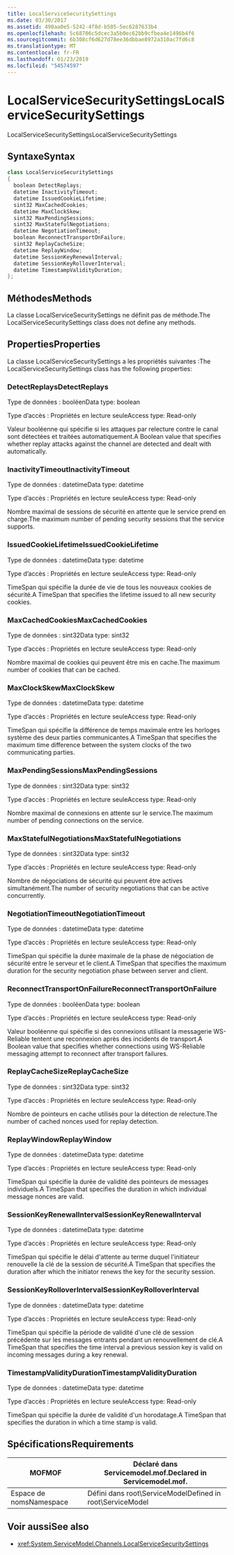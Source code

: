 ```yaml
---
title: LocalServiceSecuritySettings
ms.date: 03/30/2017
ms.assetid: 490aa0e5-5242-4f8d-b505-5ec6287633b4
ms.openlocfilehash: 5c68706c5dcec3a5b0ec62bb9cfbea4e1496b4f6
ms.sourcegitcommit: 6b308cf6d627d78ee36dbbae8972a310ac7fd6c8
ms.translationtype: MT
ms.contentlocale: fr-FR
ms.lasthandoff: 01/23/2019
ms.locfileid: "54574597"
---
```

# <a name="localservicesecuritysettings"></a><span data-ttu-id="82d3a-102">LocalServiceSecuritySettings</span><span class="sxs-lookup"><span data-stu-id="82d3a-102">LocalServiceSecuritySettings</span></span>
<span data-ttu-id="82d3a-103">LocalServiceSecuritySettings</span><span class="sxs-lookup"><span data-stu-id="82d3a-103">LocalServiceSecuritySettings</span></span>  
  
## <a name="syntax"></a><span data-ttu-id="82d3a-104">Syntaxe</span><span class="sxs-lookup"><span data-stu-id="82d3a-104">Syntax</span></span>  
  
```csharp
class LocalServiceSecuritySettings  
{  
  boolean DetectReplays;  
  datetime InactivityTimeout;  
  datetime IssuedCookieLifetime;  
  sint32 MaxCachedCookies;  
  datetime MaxClockSkew;  
  sint32 MaxPendingSessions;  
  sint32 MaxStatefulNegotiations;  
  datetime NegotiationTimeout;  
  boolean ReconnectTransportOnFailure;  
  sint32 ReplayCacheSize;  
  datetime ReplayWindow;  
  datetime SessionKeyRenewalInterval;  
  datetime SessionKeyRolloverInterval;  
  datetime TimestampValidityDuration;  
};  
```  
  
## <a name="methods"></a><span data-ttu-id="82d3a-105">Méthodes</span><span class="sxs-lookup"><span data-stu-id="82d3a-105">Methods</span></span>  
 <span data-ttu-id="82d3a-106">La classe LocalServiceSecuritySettings ne définit pas de méthode.</span><span class="sxs-lookup"><span data-stu-id="82d3a-106">The LocalServiceSecuritySettings class does not define any methods.</span></span>  
  
## <a name="properties"></a><span data-ttu-id="82d3a-107">Properties</span><span class="sxs-lookup"><span data-stu-id="82d3a-107">Properties</span></span>  
 <span data-ttu-id="82d3a-108">La classe LocalServiceSecuritySettings a les propriétés suivantes :</span><span class="sxs-lookup"><span data-stu-id="82d3a-108">The LocalServiceSecuritySettings class has the following properties:</span></span>  
  
### <a name="detectreplays"></a><span data-ttu-id="82d3a-109">DetectReplays</span><span class="sxs-lookup"><span data-stu-id="82d3a-109">DetectReplays</span></span>  
 <span data-ttu-id="82d3a-110">Type de données : booléen</span><span class="sxs-lookup"><span data-stu-id="82d3a-110">Data type: boolean</span></span>  
  
 <span data-ttu-id="82d3a-111">Type d’accès : Propriétés en lecture seule</span><span class="sxs-lookup"><span data-stu-id="82d3a-111">Access type: Read-only</span></span>  
  
 <span data-ttu-id="82d3a-112">Valeur booléenne qui spécifie si les attaques par relecture contre le canal sont détectées et traitées automatiquement.</span><span class="sxs-lookup"><span data-stu-id="82d3a-112">A Boolean value that specifies whether replay attacks against the channel are detected and dealt with automatically.</span></span>  
  
### <a name="inactivitytimeout"></a><span data-ttu-id="82d3a-113">InactivityTimeout</span><span class="sxs-lookup"><span data-stu-id="82d3a-113">InactivityTimeout</span></span>  
 <span data-ttu-id="82d3a-114">Type de données : datetime</span><span class="sxs-lookup"><span data-stu-id="82d3a-114">Data type: datetime</span></span>  
  
 <span data-ttu-id="82d3a-115">Type d’accès : Propriétés en lecture seule</span><span class="sxs-lookup"><span data-stu-id="82d3a-115">Access type: Read-only</span></span>  
  
 <span data-ttu-id="82d3a-116">Nombre maximal de sessions de sécurité en attente que le service prend en charge.</span><span class="sxs-lookup"><span data-stu-id="82d3a-116">The maximum number of pending security sessions that the service supports.</span></span>  
  
### <a name="issuedcookielifetime"></a><span data-ttu-id="82d3a-117">IssuedCookieLifetime</span><span class="sxs-lookup"><span data-stu-id="82d3a-117">IssuedCookieLifetime</span></span>  
 <span data-ttu-id="82d3a-118">Type de données : datetime</span><span class="sxs-lookup"><span data-stu-id="82d3a-118">Data type: datetime</span></span>  
  
 <span data-ttu-id="82d3a-119">Type d’accès : Propriétés en lecture seule</span><span class="sxs-lookup"><span data-stu-id="82d3a-119">Access type: Read-only</span></span>  
  
 <span data-ttu-id="82d3a-120">TimeSpan qui spécifie la durée de vie de tous les nouveaux cookies de sécurité.</span><span class="sxs-lookup"><span data-stu-id="82d3a-120">A TimeSpan that specifies the lifetime issued to all new security cookies.</span></span>  
  
### <a name="maxcachedcookies"></a><span data-ttu-id="82d3a-121">MaxCachedCookies</span><span class="sxs-lookup"><span data-stu-id="82d3a-121">MaxCachedCookies</span></span>  
 <span data-ttu-id="82d3a-122">Type de données : sint32</span><span class="sxs-lookup"><span data-stu-id="82d3a-122">Data type: sint32</span></span>  
  
 <span data-ttu-id="82d3a-123">Type d’accès : Propriétés en lecture seule</span><span class="sxs-lookup"><span data-stu-id="82d3a-123">Access type: Read-only</span></span>  
  
 <span data-ttu-id="82d3a-124">Nombre maximal de cookies qui peuvent être mis en cache.</span><span class="sxs-lookup"><span data-stu-id="82d3a-124">The maximum number of cookies that can be cached.</span></span>  
  
### <a name="maxclockskew"></a><span data-ttu-id="82d3a-125">MaxClockSkew</span><span class="sxs-lookup"><span data-stu-id="82d3a-125">MaxClockSkew</span></span>  
 <span data-ttu-id="82d3a-126">Type de données : datetime</span><span class="sxs-lookup"><span data-stu-id="82d3a-126">Data type: datetime</span></span>  
  
 <span data-ttu-id="82d3a-127">Type d’accès : Propriétés en lecture seule</span><span class="sxs-lookup"><span data-stu-id="82d3a-127">Access type: Read-only</span></span>  
  
 <span data-ttu-id="82d3a-128">TimeSpan qui spécifie la différence de temps maximale entre les horloges système des deux parties communicantes.</span><span class="sxs-lookup"><span data-stu-id="82d3a-128">A TimeSpan that specifies the maximum time difference between the system clocks of the two communicating parties.</span></span>  
  
### <a name="maxpendingsessions"></a><span data-ttu-id="82d3a-129">MaxPendingSessions</span><span class="sxs-lookup"><span data-stu-id="82d3a-129">MaxPendingSessions</span></span>  
 <span data-ttu-id="82d3a-130">Type de données : sint32</span><span class="sxs-lookup"><span data-stu-id="82d3a-130">Data type: sint32</span></span>  
  
 <span data-ttu-id="82d3a-131">Type d’accès : Propriétés en lecture seule</span><span class="sxs-lookup"><span data-stu-id="82d3a-131">Access type: Read-only</span></span>  
  
 <span data-ttu-id="82d3a-132">Nombre maximal de connexions en attente sur le service.</span><span class="sxs-lookup"><span data-stu-id="82d3a-132">The maximum number of pending connections on the service.</span></span>  
  
### <a name="maxstatefulnegotiations"></a><span data-ttu-id="82d3a-133">MaxStatefulNegotiations</span><span class="sxs-lookup"><span data-stu-id="82d3a-133">MaxStatefulNegotiations</span></span>  
 <span data-ttu-id="82d3a-134">Type de données : sint32</span><span class="sxs-lookup"><span data-stu-id="82d3a-134">Data type: sint32</span></span>  
  
 <span data-ttu-id="82d3a-135">Type d’accès : Propriétés en lecture seule</span><span class="sxs-lookup"><span data-stu-id="82d3a-135">Access type: Read-only</span></span>  
  
 <span data-ttu-id="82d3a-136">Nombre de négociations de sécurité qui peuvent être actives simultanément.</span><span class="sxs-lookup"><span data-stu-id="82d3a-136">The number of security negotiations that can be active concurrently.</span></span>  
  
### <a name="negotiationtimeout"></a><span data-ttu-id="82d3a-137">NegotiationTimeout</span><span class="sxs-lookup"><span data-stu-id="82d3a-137">NegotiationTimeout</span></span>  
 <span data-ttu-id="82d3a-138">Type de données : datetime</span><span class="sxs-lookup"><span data-stu-id="82d3a-138">Data type: datetime</span></span>  
  
 <span data-ttu-id="82d3a-139">Type d’accès : Propriétés en lecture seule</span><span class="sxs-lookup"><span data-stu-id="82d3a-139">Access type: Read-only</span></span>  
  
 <span data-ttu-id="82d3a-140">TimeSpan qui spécifie la durée maximale de la phase de négociation de sécurité entre le serveur et le client.</span><span class="sxs-lookup"><span data-stu-id="82d3a-140">A TimeSpan that specifies the maximum duration for the security negotiation phase between server and client.</span></span>  
  
### <a name="reconnecttransportonfailure"></a><span data-ttu-id="82d3a-141">ReconnectTransportOnFailure</span><span class="sxs-lookup"><span data-stu-id="82d3a-141">ReconnectTransportOnFailure</span></span>  
 <span data-ttu-id="82d3a-142">Type de données : booléen</span><span class="sxs-lookup"><span data-stu-id="82d3a-142">Data type: boolean</span></span>  
  
 <span data-ttu-id="82d3a-143">Type d’accès : Propriétés en lecture seule</span><span class="sxs-lookup"><span data-stu-id="82d3a-143">Access type: Read-only</span></span>  
  
 <span data-ttu-id="82d3a-144">Valeur booléenne qui spécifie si des connexions utilisant la messagerie WS-Reliable tentent une reconnexion après des incidents de transport.</span><span class="sxs-lookup"><span data-stu-id="82d3a-144">A Boolean value that specifies whether connections using WS-Reliable messaging attempt to reconnect after transport failures.</span></span>  
  
### <a name="replaycachesize"></a><span data-ttu-id="82d3a-145">ReplayCacheSize</span><span class="sxs-lookup"><span data-stu-id="82d3a-145">ReplayCacheSize</span></span>  
 <span data-ttu-id="82d3a-146">Type de données : sint32</span><span class="sxs-lookup"><span data-stu-id="82d3a-146">Data type: sint32</span></span>  
  
 <span data-ttu-id="82d3a-147">Type d’accès : Propriétés en lecture seule</span><span class="sxs-lookup"><span data-stu-id="82d3a-147">Access type: Read-only</span></span>  
  
 <span data-ttu-id="82d3a-148">Nombre de pointeurs en cache utilisés pour la détection de relecture.</span><span class="sxs-lookup"><span data-stu-id="82d3a-148">The number of cached nonces used for replay detection.</span></span>  
  
### <a name="replaywindow"></a><span data-ttu-id="82d3a-149">ReplayWindow</span><span class="sxs-lookup"><span data-stu-id="82d3a-149">ReplayWindow</span></span>  
 <span data-ttu-id="82d3a-150">Type de données : datetime</span><span class="sxs-lookup"><span data-stu-id="82d3a-150">Data type: datetime</span></span>  
  
 <span data-ttu-id="82d3a-151">Type d’accès : Propriétés en lecture seule</span><span class="sxs-lookup"><span data-stu-id="82d3a-151">Access type: Read-only</span></span>  
  
 <span data-ttu-id="82d3a-152">TimeSpan qui spécifie la durée de validité des pointeurs de messages individuels.</span><span class="sxs-lookup"><span data-stu-id="82d3a-152">A TimeSpan that specifies the duration in which individual message nonces are valid.</span></span>  
  
### <a name="sessionkeyrenewalinterval"></a><span data-ttu-id="82d3a-153">SessionKeyRenewalInterval</span><span class="sxs-lookup"><span data-stu-id="82d3a-153">SessionKeyRenewalInterval</span></span>  
 <span data-ttu-id="82d3a-154">Type de données : datetime</span><span class="sxs-lookup"><span data-stu-id="82d3a-154">Data type: datetime</span></span>  
  
 <span data-ttu-id="82d3a-155">Type d’accès : Propriétés en lecture seule</span><span class="sxs-lookup"><span data-stu-id="82d3a-155">Access type: Read-only</span></span>  
  
 <span data-ttu-id="82d3a-156">TimeSpan qui spécifie le délai d'attente au terme duquel l'initiateur renouvelle la clé de la session de sécurité.</span><span class="sxs-lookup"><span data-stu-id="82d3a-156">A TimeSpan that specifies the duration after which the initiator renews the key for the security session.</span></span>  
  
### <a name="sessionkeyrolloverinterval"></a><span data-ttu-id="82d3a-157">SessionKeyRolloverInterval</span><span class="sxs-lookup"><span data-stu-id="82d3a-157">SessionKeyRolloverInterval</span></span>  
 <span data-ttu-id="82d3a-158">Type de données : datetime</span><span class="sxs-lookup"><span data-stu-id="82d3a-158">Data type: datetime</span></span>  
  
 <span data-ttu-id="82d3a-159">Type d’accès : Propriétés en lecture seule</span><span class="sxs-lookup"><span data-stu-id="82d3a-159">Access type: Read-only</span></span>  
  
 <span data-ttu-id="82d3a-160">TimeSpan qui spécifie la période de validité d'une clé de session précédente sur les messages entrants pendant un renouvellement de clé.</span><span class="sxs-lookup"><span data-stu-id="82d3a-160">A TimeSpan that specifies the time interval a previous session key is valid on incoming messages during a key renewal.</span></span>  
  
### <a name="timestampvalidityduration"></a><span data-ttu-id="82d3a-161">TimestampValidityDuration</span><span class="sxs-lookup"><span data-stu-id="82d3a-161">TimestampValidityDuration</span></span>  
 <span data-ttu-id="82d3a-162">Type de données : datetime</span><span class="sxs-lookup"><span data-stu-id="82d3a-162">Data type: datetime</span></span>  
  
 <span data-ttu-id="82d3a-163">Type d’accès : Propriétés en lecture seule</span><span class="sxs-lookup"><span data-stu-id="82d3a-163">Access type: Read-only</span></span>  
  
 <span data-ttu-id="82d3a-164">TimeSpan qui spécifie la durée de validité d'un horodatage.</span><span class="sxs-lookup"><span data-stu-id="82d3a-164">A TimeSpan that specifies the duration in which a time stamp is valid.</span></span>  
  
## <a name="requirements"></a><span data-ttu-id="82d3a-165">Spécifications</span><span class="sxs-lookup"><span data-stu-id="82d3a-165">Requirements</span></span>  
  
|<span data-ttu-id="82d3a-166">MOF</span><span class="sxs-lookup"><span data-stu-id="82d3a-166">MOF</span></span>|<span data-ttu-id="82d3a-167">Déclaré dans Servicemodel.mof.</span><span class="sxs-lookup"><span data-stu-id="82d3a-167">Declared in Servicemodel.mof.</span></span>|  
|---------|-----------------------------------|  
|<span data-ttu-id="82d3a-168">Espace de noms</span><span class="sxs-lookup"><span data-stu-id="82d3a-168">Namespace</span></span>|<span data-ttu-id="82d3a-169">Défini dans root\ServiceModel</span><span class="sxs-lookup"><span data-stu-id="82d3a-169">Defined in root\ServiceModel</span></span>|  
  
## <a name="see-also"></a><span data-ttu-id="82d3a-170">Voir aussi</span><span class="sxs-lookup"><span data-stu-id="82d3a-170">See also</span></span>
- <xref:System.ServiceModel.Channels.LocalServiceSecuritySettings>
